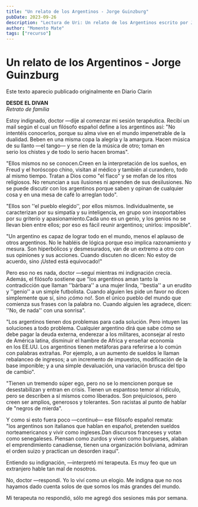 ```yaml
---
title: "Un relato de los Argentinos - Jorge Guinzburg"
pubDate: 2023-09-26
description: "Lectura de Uri: Un relato de los Argentinos escrito por Jorge Guinzburg"
author: "Momento Mate"
tags: ["recurso"]
---
```


# Un relato de los Argentinos - Jorge Guinzburg

Este texto aparecio publicado originalmente en Diario Clarin

**DESDE EL DIVAN**  
_Retrato de familia_

Estoy indignado, doctor —dije al comenzar mi sesión terapéutica. Recibí un mail según el cual un filósofo español define a los argentinos así: "No intentéis conocerlos, porque su alma vive en el mundo impenetrable de la dualidad. Beben en una misma copa la alegría y la amargura. Hacen música de su llanto —el tango— y se ríen de la música de otro; toman en serio los chistes y de todo lo serio hacen bromas".

"Ellos mismos no se conocen.Creen en la interpretación de los sueños, en Freud y el horóscopo chino, visitan al médico y también al curandero, todo al mismo tiempo. Tratan a Dios como "el flaco" y se mofan de los ritos religiosos. No renuncian a sus ilusiones ni aprenden de sus desilusiones. No se puede discutir con los argentinos porque saben y opinan de cualquier cosa y en una mesa de café lo arreglan todo".

"Ellos son ''el pueblo elegido'', por ellos mismos. Individualmente, se caracterizan por su simpatía y su inteligencia, en grupo son insoportables por su griterío y apasionamiento.Cada uno es un genio, y los genios no se llevan bien entre ellos; por eso es fácil reunir argentinos; unirlos: imposible".

"Un argentino es capaz de lograr todo en el mundo, menos el aplauso de otros argentinos. No le habléis de lógica porque eso implica razonamiento y mesura. Son hiperbólicos y desmesurados, van de un extremo a otro con sus opiniones y sus acciones. Cuando discuten no dicen: No estoy de acuerdo, sino ¡Usted está equivocado!"

Pero eso no es nada, doctor —seguí mientras mi indignación crecía. Además, el filósofo sostiene que "los argentinos aman tanto la contradicción que llaman ''bárbara'' a una mujer linda, ''bestia'' a un erudito y ''genio'' a un simple futbolista. Cuando alguien les pide un favor no dicen simplemente que sí, sino ¡cómo no!. Son el único pueblo del mundo que comienza sus frases con la palabra no. Cuando alguien les agradece, dicen: ''No, de nada'' con una sonrisa".

"Los argentinos tienen dos problemas para cada solución. Pero intuyen las soluciones a todo problema. Cualquier argentino dirá que sabe cómo se debe pagar la deuda externa, enderezar a los militares, aconsejar al resto de América latina, disminuir el hambre de Africa y enseñar economía en los EE.UU. Los argentinos tienen metáforas para referirse a lo común con palabras extrañas. Por ejemplo, a un aumento de sueldos le llaman rebalanceo de ingresos; a un incremento de impuestos, modificación de la base imponible; y a una simple devaluación, una variación brusca del tipo de cambio".

"Tienen un tremendo súper ego, pero no se lo mencionen porque se desestabilizan y entran en crisis. Tienen un espantoso temor al ridículo, pero se describen a sí mismos como liberados. Son prejuiciosos, pero creen ser amplios, generosos y tolerantes. Son racistas al punto de hablar de "negros de mierda".

Y como si esto fuera poco —continué— ese filósofo español remata: "los argentinos son italianos que hablan en español, pretenden sueldos norteamericanos y vivir como ingleses.Dan discursos franceses y votan como senegaleses. Piensan como zurdos y viven como burgueses, alaban el emprendimiento canadiense, tienen una organización boliviana, admiran el orden suizo y practican un desorden iraquí".

Entiendo su indignación, —interpretó mi terapeuta. Es muy feo que un extranjero hable tan mal de nosotros.

No, doctor —respondí. Yo lo viví como un elogio. Me indigna que no nos hayamos dado cuenta solos de que somos los más grandes del mundo.

Mi terapeuta no respondió, sólo me agregó dos sesiones más por semana.
